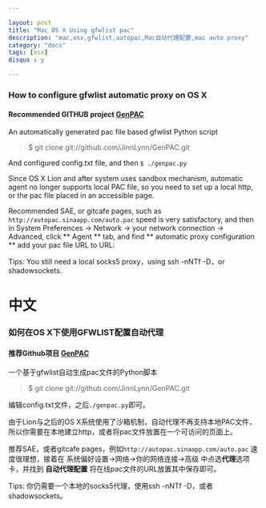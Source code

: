 ```yaml
---

layout: post
title: "Mac OS X Using gfwlist pac"
description: "mac,osx,gfwlist,autopac,Mac自动代理配置,mac auto proxy"
category: "docs"
tags: [osx]
disqus : y

---
```


### How to configure gfwlist automatic proxy on OS X

#### Recommended GITHUB project [GenPAC](https://github.com/JinnLynn/GenPAC)
An automatically generated pac file based gfwlist Python script

> $ git clone git://github.com/JinnLynn/GenPAC.git

And configured config.txt file, and then `$ ./genpac.py`

Since OS X Lion and after system uses sandbox mechanism, automatic agent no longer supports local PAC file, so you need to set up a local http, or the pac file placed in an accessible page.


Recommended SAE, or gitcafe pages, such as `http://autopac.sinaapp.com/auto.pac` speed is very satisfactory, and then in System Preferences -> Network -> your network connection -> Advanced, click ** Agent ** tab, and find **  automatic proxy configuration ** add your pac file URL to URL: 

Tips: You still need a local socks5 proxy，using ssh -nNTf -D，or shadowsockets.

# 中文

### 如何在OS X下使用GFWLIST配置自动代理

#### 推荐Github项目 [GenPAC](https://github.com/JinnLynn/GenPAC)
一个基于gfwlist自动生成pac文件的Python脚本

> $ git clone git://github.com/JinnLynn/GenPAC.git

编辑config.txt文件，之后`./genpac.py`即可。

由于Lion与之后的OS X系统使用了沙箱机制，自动代理不再支持本地PAC文件，所以你需要在本地建立http，或者将pac文件放置在一个可访问的页面上。


推荐SAE，或者gitcafe pages，例如`http://autopac.sinaapp.com/auto.pac` 速度很理想，接着在 系统偏好设置->网络->你的网络连接->高级 中点选**代理**选项卡，并找到 **自动代理配置** 将在线pac文件的URL放置其中保存即可。

Tips: 你仍需要一个本地的socks5代理，使用ssh -nNTf -D，或者shadowsockets。

